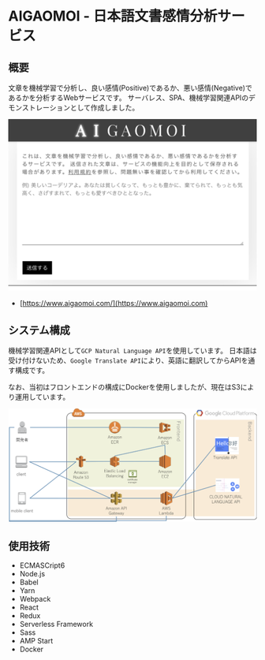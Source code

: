 # AIGAOMOI - 日本語文書感情分析サービス

## 概要

文章を機械学習で分析し、良い感情(Positive)であるか、悪い感情(Negative)であるかを分析するWebサービスです。
サーバレス、SPA、機械学習関連APIのデモンストレーションとして作成しました。

![](images/thumbnail.png)

* [https://www.aigaomoi.com/](https://www.aigaomoi.com)

## システム構成

機械学習関連APIとして`GCP Natural Language API`を使用しています。
日本語は受け付けないため、`Google Translate API`により、英語に翻訳してからAPIを通す構成です。

なお、当初はフロントエンドの構成にDockerを使用しましたが、現在はS3により運用しています。

![](images/architecture.png)

## 使用技術

* ECMASCript6
* Node.js
* Babel
* Yarn
* Webpack
* React
* Redux
* Serverless Framework
* Sass
* AMP Start
* Docker